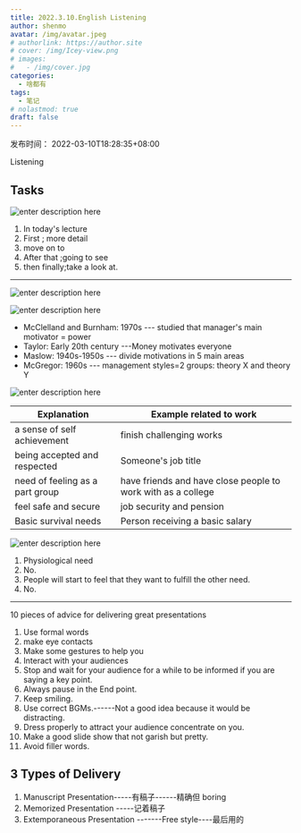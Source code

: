 ```yaml
---
title: 2022.3.10.English Listening
author: shenmo
avatar: /img/avatar.jpeg
# authorlink: https://author.site
# cover: /img/Icey-view.png
# images:
#   - /img/cover.jpg
categories:
  - 啥都有
tags:
  - 笔记
# nolastmod: true
draft: false
---
```

发布时间： 2022-03-10T18:28:35+08:00

Listening

<!--more-->

## Tasks

![enter description here](https://xiaoshujiang-shenmo.oss-accelerate.aliyuncs.com/小书匠/1646908541324.png)

1. In today's lecture
2. First ; more detail
3. move on to 
4. After that ;going to see
5. then finally;take a look at.

----

![enter description here](https://xiaoshujiang-shenmo.oss-accelerate.aliyuncs.com/小书匠/1646909088215.png)

![enter description here](https://xiaoshujiang-shenmo.oss-accelerate.aliyuncs.com/小书匠/1646909272368.png)

* McClelland and Burnham: 1970s --- studied that manager's main motivator = power
* Taylor: Early 20th century ---Money motivates everyone
* Maslow: 1940s-1950s --- divide motivations in 5 main areas
* McGregor: 1960s ---  management styles=2 groups: theory X and theory Y


![enter description here](https://xiaoshujiang-shenmo.oss-accelerate.aliyuncs.com/小书匠/1646909840871.png)

| Explanation                    | Example related to work                                      |
| ------------------------------- | ------------------------------------------------------------ |
| a sense of self achievement     | finish challenging works                                     |
| being accepted and respected    | Someone's job title                                          |
| need of feeling as a part group | have friends and have close people to work with as a college |
| feel safe and secure            | job security and pension                                     |
| Basic survival needs            | Person receiving a basic salary                              |

![enter description here](https://xiaoshujiang-shenmo.oss-accelerate.aliyuncs.com/小书匠/1646910779331.png)

1. Physiological need
2. No. 
3. People will start to feel that they want to fulfill the other need.
4. No. 

-------
10 pieces of advice for delivering great presentations
1. Use formal words
2. make eye contacts
3. Make some gestures to help you
4. Interact with your audiences
5. Stop and wait for your audience for a while to be informed if you are saying  a key point. 
6. Always pause in the End point.
6. Keep smiling.
7. Use correct BGMs.------Not a good idea because it would be distracting. 
8. Dress properly to attract your audience concentrate on you.
9.  Make a good slide show that not garish but pretty.
10.  Avoid filler words.





## 3 Types of Delivery

1. Manuscript Presentation-----有稿子------精确但 boring
2. Memorized Presentation -----记着稿子
3. Extemporaneous Presentation -------Free style----最后用的






